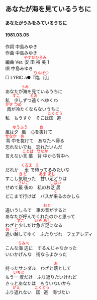 <style type="text/css">
	ruby{
	    ruby-position: over;
	}
	ruby > rt{font-size: 12px;color:red;}
	p{font:16px;font-size: '楷体'}
</style>
## あなたが海を見ているうちに
#### あなたがうみをみているうちに
####  1981.03.05


作詞      中島みゆき  
作曲      中島みゆき  
編曲 </rb><rp>(</rp><rt>Ver.</rt><rp>)</rp></ruby>  <ruby><rb>安田</rb><rp>(</rp><rt>やすだ</rt><rp>)</rp></ruby><ruby><rb>裕美</rb><rp>(</rp><rt>ひろみ</rt><rp>)</rp></ruby> </rb><rp>(</rp><rt>1</rt><rp>)</rp></ruby>  
唄         中島みゆき  
□ LYRIC </rb><rp>(</rp><rt>a</rt><rp>)</rp></ruby>●『<ruby><rb>臨月</rb><rp>(</rp><rt>りんげつ</rt><rp>)</rp></ruby>』   

 
あなたが<ruby><rb>海</rb><rp>(</rp><rt>うみ</rt><rp>)</rp></ruby>を見ているうちに  
私　<ruby><rb>少</rb><rp>(</rp><rt>すこ</rt><rp>)</rp></ruby>しずつ<ruby><rb>遠</rb><rp>(</rp><rt>とお</rt><rp>)</rp></ruby>くへゆくわ  
<ruby><rb>風</rb><rp>(</rp><rt>かぜ</rt><rp>)</rp></ruby>が<ruby><rb>冷</rb><rp>(</rp><rt>つめ</rt><rp>)</rp></ruby>たくならないうちに  
私　もうすぐ　そこは<ruby><rb>国道</rb><rp>(</rp><rt>こくどう</rt><rp>)</rp></ruby>  
  
風は<ruby><rb>夕風</rb><rp>(</rp><rt>ゆうふう</rt><rp>)</rp></ruby>　心を<ruby><rb>抜</rb><rp>(</rp><rt>ぬ</rt><rp>)</rp></ruby>けて  
<ruby><rb>背中</rb><rp>(</rp><rt>せなか</rt><rp>)</rp></ruby>を<ruby><rb>抜</rb><rp>(</rp><rt>ぬ</rt><rp>)</rp></ruby>けて　あなたへ帰る  
忘れないでね　忘れたいんだ  
言えない<ruby><rb>言葉</rb><rp>(</rp><rt>ことば</rt><rp>)</rp></ruby>　<ruby><rb>背中</rb><rp>(</rp><rt>せなか</rt><rp>)</rp></ruby>から背中へ  
  
だれか　<ruby><rb>車</rb><rp>(</rp><rt>くるま</rt><rp>)</rp></ruby>で<ruby><rb>待</rb><rp>(</rp><rt>ま</rt><rp>)</rp></ruby>ってるみたいな  
すこし<ruby><rb>気取</rb><rp>(</rp><rt>きど</rt><rp>)</rp></ruby>った　<ruby><rb>甘</rb><rp>(</rp><rt>あま</rt><rp>)</rp></ruby>い<ruby><rb>足</rb><rp>(</rp><rt>あし</rt><rp>)</rp></ruby>どりは  
せめて<ruby><rb>最後</rb><rp>(</rp><rt>さいご</rt><rp>)</rp></ruby>の　私のお<ruby><rb>芝居</rb><rp>(</rp><rt>しばい</rt><rp>)</rp></ruby>  
どこまで行けば　バスが<ruby><rb>来</rb><rp>(</rp><rt>く</rt><rp>)</rp></ruby>るのかしら  
  
遠いうしろで　車の<ruby><rb>音</rb><rp>(</rp><rt>おと</rt><rp>)</rp></ruby>がすると  
あなたが呼んでくれたのかと思って  
わざと<ruby><rb>少</rb><rp>(</rp><rt>すこ</rt><rp>)</rp></ruby>しだけ<ruby><rb>急</rb><rp>(</rp><rt>いそ</rt><rp>)</rp></ruby>ぎ<ruby><rb>足</rb><rp>(</rp><rt>あし</rt><rp>)</rp></ruby>になる  
<ruby><rb>追</rb><rp>(</rp><rt>お</rt><rp>)</rp></ruby>い<ruby><rb>越</rb><rp>(</rp><rt>こ</rt><rp>)</rp></ruby>してゆく　ふたりづれ　フェアレディ  
  
こんな<ruby><rb>海辺</rb><rp>(</rp><rt>うみべ</rt><rp>)</rp></ruby>に　するんじゃなかった  
いいかげんな　街ならよかった  
  
持ったサンダル　わざと<ruby><rb>落</rb><rp>(</rp><rt>お</rt><rp>)</rp></ruby>として  
もう<ruby><rb>一度</rb><rp>(</rp><rt>いちど</rt><rp>)</rp></ruby>だけ　ふり返りたいけれど  
きっとあなたは　もういないから  
ふり<ruby><rb>返</rb><rp>(</rp><rt>がえ</rt><rp>)</rp></ruby>れない　<ruby><rb>国道</rb><rp>(</rp><rt>こくどう</rt><rp>)</rp></ruby>　海づたい  
